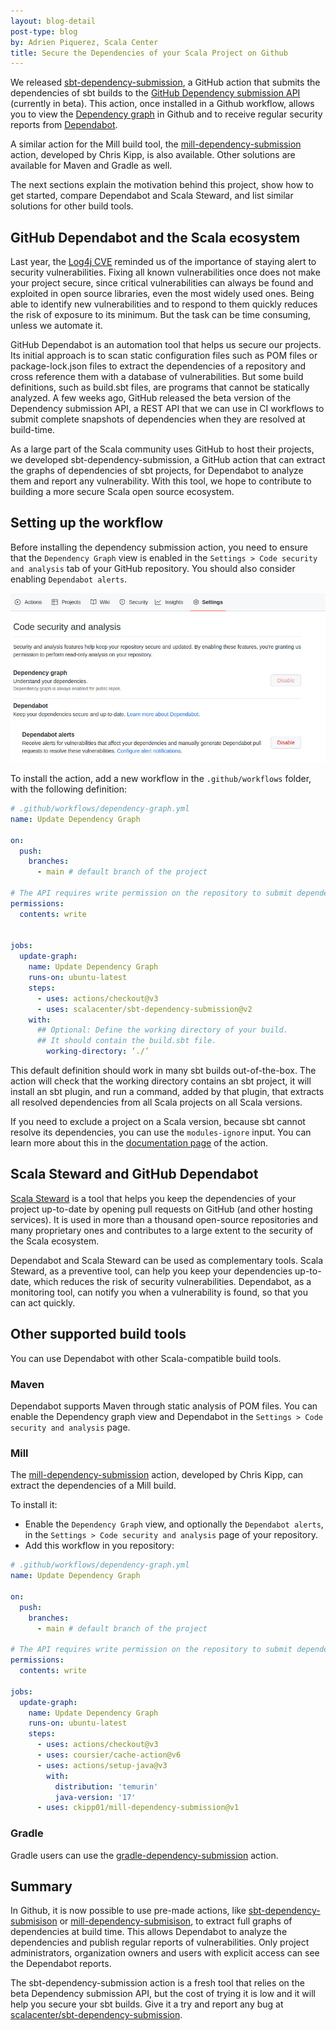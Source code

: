 ```yaml
---
layout: blog-detail
post-type: blog
by: Adrien Piquerez, Scala Center
title: Secure the Dependencies of your Scala Project on Github
---
```


We released [sbt-dependency-submission][sbt-dependency-submisison], a GitHub action that submits the dependencies of sbt builds to the [GitHub Dependency submission API](https://docs.github.com/en/code-security/supply-chain-security/understanding-your-software-supply-chain/using-the-dependency-submission-api) (currently in beta).
This action, once installed in a Github workflow, allows you to view the [Dependency graph](https://docs.github.com/en/code-security/supply-chain-security/understanding-your-software-supply-chain/about-the-dependency-graph) in Github and to receive regular security reports from [Dependabot](https://docs.github.com/en/code-security/dependabot/dependabot-alerts/about-dependabot-alerts).

A similar action for the Mill build tool, the [mill-dependency-submission][mill-dependency-submisison] action, developed by Chris Kipp, is also available.
Other solutions are available for Maven and Gradle as well.

The next sections explain the motivation behind this project, show how to get started, compare Dependabot and Scala Steward, and list similar solutions for other build tools.

## GitHub Dependabot and the Scala ecosystem

Last year, the [Log4j CVE](https://scala-lang.org/blog-detail/2021/12/16/state-of-log4j-in-scala-ecosystem.html) reminded us of the importance of staying alert to security vulnerabilities.
Fixing all known vulnerabilities once does not make your project secure, since critical vulnerabilities can always be found and exploited in open source libraries, even the most widely used ones.
Being able to identify new vulnerabilities and to respond to them quickly reduces the risk of exposure to its minimum.
But the task can be time consuming, unless we automate it.

GitHub Dependabot is an automation tool that helps us secure our projects.
Its initial approach is to scan static configuration files such as POM files or package-lock.json files to extract the dependencies of a repository and cross reference them with a database of vulnerabilities.
But some build definitions, such as build.sbt files, are programs that cannot be statically analyzed.
A few weeks ago, GitHub released the beta version of the Dependency submission API, a REST API that we can use in CI workflows to submit complete snapshots of dependencies when they are resolved at build-time.

As a large part of the Scala community uses GitHub to host their projects, we developed sbt-dependency-submission, a GitHub action that can extract the graphs of dependencies of sbt projects, for Dependabot to analyze them and report any vulnerability.
With this tool, we hope to contribute to building a more secure Scala open source ecosystem.

## Setting up the workflow

Before installing the dependency submission action, you need to ensure that the `Dependency Graph` view is enabled in the `Settings > Code security and analysis` tab of your GitHub repository.
You should also consider enabling `Dependabot alerts`.

![Dependency Graph](/resources/img/blog/github/dependency-graph.jpg)

To install the action, add a new workflow in the `.github/workflows` folder, with the following definition:

```yaml
# .github/workflows/dependency-graph.yml
name: Update Dependency Graph

on:
  push:
    branches:
      - main # default branch of the project

# The API requires write permission on the repository to submit dependencies
permissions:
  contents: write


jobs:
  update-graph:
    name: Update Dependency Graph
    runs-on: ubuntu-latest
    steps:
      - uses: actions/checkout@v3
      - uses: scalacenter/sbt-dependency-submission@v2
    with:
      ## Optional: Define the working directory of your build.
      ## It should contain the build.sbt file.
 	    working-directory: ‘./’
```

This default definition should work in many sbt builds out-of-the-box.
The action will check that the working directory contains an sbt project, it will install an sbt plugin, and run a command, added by that plugin, that extracts all resolved dependencies from all Scala projects on all Scala versions.

If you need to exclude a project on a Scala version, because sbt cannot resolve its dependencies, you can use the `modules-ignore` input.
You can learn more about this in the [documentation page](https://github.com/marketplace/actions/sbt-dependency-submission) of the action.

## Scala Steward and GitHub Dependabot

[Scala Steward](https://github.com/scala-steward-org/scala-steward) is a tool that helps you keep the dependencies of your project up-to-date by opening pull requests on GitHub (and other hosting services).
It is used in more than a thousand open-source repositories and many proprietary ones and contributes to a large extent to the security of the Scala ecosystem.

Dependabot and Scala Steward can be used as complementary tools.
Scala Steward, as a preventive tool, can help you keep your dependencies up-to-date, which reduces the risk of security vulnerabilities.
Dependabot, as a monitoring tool, can notify you when a vulnerability is found, so that you can act quickly.

## Other supported build tools

You can use Dependabot with other Scala-compatible build tools.

### Maven

Dependabot supports Maven through static analysis of POM files.
You can enable the Dependency graph view and Dependabot in the `Settings > Code security and analysis` page.

### Mill
The [mill-dependency-submission][mill-dependency-submisison] action, developed by Chris Kipp, can extract the dependencies of a Mill build.

To install it:
 - Enable the `Dependency Graph` view, and optionally the `Dependabot alerts`, in the `Settings > Code security and analysis` page of your repository.
 - Add this workflow in you repository:

```yaml
# .github/workflows/dependency-graph.yml
name: Update Dependency Graph

on:
  push:
    branches:
      - main # default branch of the project

# The API requires write permission on the repository to submit dependencies
permissions:
  contents: write

jobs:
  update-graph:
    name: Update Dependency Graph
    runs-on: ubuntu-latest
    steps:
      - uses: actions/checkout@v3
      - uses: coursier/cache-action@v6
      - uses: actions/setup-java@v3
        with:
          distribution: 'temurin'
          java-version: '17'
      - uses: ckipp01/mill-dependency-submission@v1
```
### Gradle

Gradle users can use the [gradle-dependency-submission][gradle-dependency-submisison] action.

## Summary

In Github, it is now possible to use pre-made actions, like [sbt-dependency-submisison][sbt-dependency-submisison] or [mill-dependency-submisison][mill-dependency-submisison], to extract full graphs of dependencies at build time.
This allows Dependabot to analyze the dependencies and publish regular reports of vulnerabilities.
Only project administrators, organization owners and users with explicit access can see the Dependabot reports.

The sbt-dependency-submission action is a fresh tool that relies on the beta Dependency submission API, but the cost of trying it is low and it will help you secure your sbt builds.
Give it a try and report any bug at [scalacenter/sbt-dependency-submission](https://github.com/scalacenter/sbt-dependency-submission).

[sbt-dependency-submisison]: https://github.com/marketplace/actions/sbt-dependency-submission
[mill-dependency-submisison]: https://github.com/marketplace/actions/mill-dependency-submission
[gradle-dependency-submisison]: https://github.com/marketplace/actions/gradle-dependency-submission
